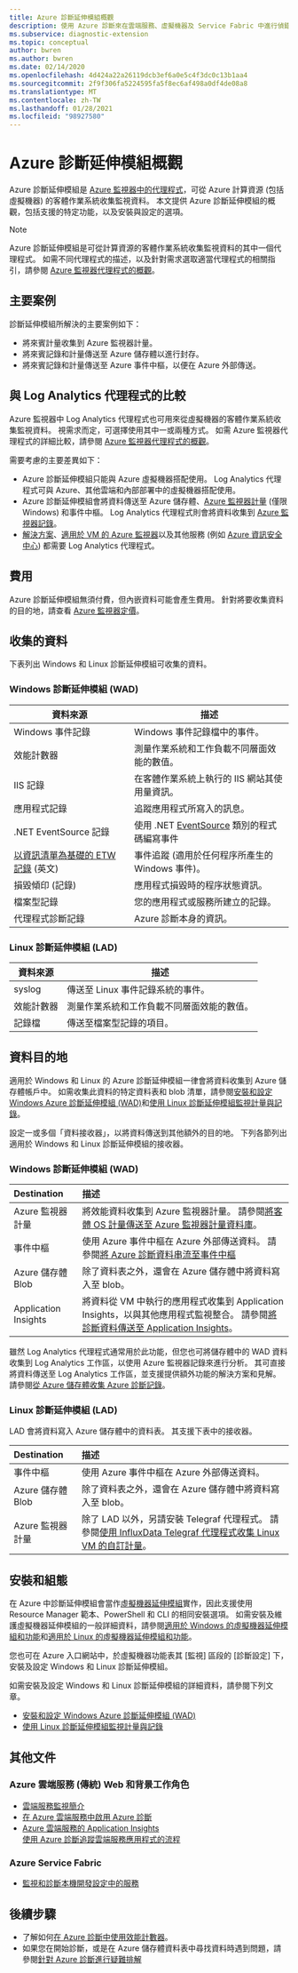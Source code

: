 ```yaml
---
title: Azure 診斷延伸模組概觀
description: 使用 Azure 診斷來在雲端服務、虛擬機器及 Service Fabric 中進行偵錯、測量效能、監視、流量分析等。
ms.subservice: diagnostic-extension
ms.topic: conceptual
author: bwren
ms.author: bwren
ms.date: 02/14/2020
ms.openlocfilehash: 4d424a22a26119dcb3ef6a0e5c4f3dc0c13b1aa4
ms.sourcegitcommit: 2f9f306fa5224595fa5f8ec6af498a0df4de08a8
ms.translationtype: MT
ms.contentlocale: zh-TW
ms.lasthandoff: 01/28/2021
ms.locfileid: "98927580"
---
```

# <a name="azure-diagnostics-extension-overview"></a>Azure 診斷延伸模組概觀
Azure 診斷延伸模組是 [Azure 監視器中的代理程式](agents-overview.md)，可從 Azure 計算資源 (包括虛擬機器) 的客體作業系統收集監視資料。 本文提供 Azure 診斷延伸模組的概觀，包括支援的特定功能，以及安裝與設定的選項。 

> [!NOTE]
> Azure 診斷延伸模組是可從計算資源的客體作業系統收集監視資料的其中一個代理程式。 如需不同代理程式的描述，以及針對需求選取適當代理程式的相關指引，請參閱 [Azure 監視器代理程式的概觀](agents-overview.md)。

## <a name="primary-scenarios"></a>主要案例
診斷延伸模組所解決的主要案例如下：

- 將來賓計量收集到 Azure 監視器計量。
- 將來賓記錄和計量傳送至 Azure 儲存體以進行封存。
- 將來賓記錄和計量傳送至 Azure 事件中樞，以便在 Azure 外部傳送。


## <a name="comparison-to-log-analytics-agent"></a>與 Log Analytics 代理程式的比較
Azure 監視器中 Log Analytics 代理程式也可用來從虛擬機器的客體作業系統收集監視資料。 視需求而定，可選擇使用其中一或兩種方式。 如需 Azure 監視器代理程式的詳細比較，請參閱 [Azure 監視器代理程式的概觀](agents-overview.md)。 

需要考慮的主要差異如下：

- Azure 診斷延伸模組只能與 Azure 虛擬機器搭配使用。 Log Analytics 代理程式可與 Azure、其他雲端和內部部署中的虛擬機器搭配使用。
- Azure 診斷延伸模組會將資料傳送至 Azure 儲存體、[Azure 監視器計量](data-platform-metrics.md) (僅限 Windows) 和事件中樞。 Log Analytics 代理程式則會將資料收集到 [Azure 監視器記錄](data-platform-logs.md)。
- [解決方案](../monitor-reference.md#insights-and-core-solutions)、[適用於 VM 的 Azure 監視器](../insights/vminsights-overview.md)以及其他服務 (例如 [Azure 資訊安全中心](../../security-center/index.yml)) 都需要 Log Analytics 代理程式。

## <a name="costs"></a>費用
Azure 診斷延伸模組無須付費，但內嵌資料可能會產生費用。 針對將要收集資料的目的地，請查看 [Azure 監視器定價](https://azure.microsoft.com/pricing/details/monitor/)。

## <a name="data-collected"></a>收集的資料
下表列出 Windows 和 Linux 診斷延伸模組可收集的資料。

### <a name="windows-diagnostics-extension-wad"></a>Windows 診斷延伸模組 (WAD)

| 資料來源 | 描述 |
| --- | --- |
| Windows 事件記錄   | Windows 事件記錄檔中的事件。 |
| 效能計數器 | 測量作業系統和工作負載不同層面效能的數值。 |
| IIS 記錄             | 在客體作業系統上執行的 IIS 網站其使用量資訊。 |
| 應用程式記錄     | 追蹤應用程式所寫入的訊息。 |
| .NET EventSource 記錄 |使用 .NET [EventSource](/dotnet/api/system.diagnostics.tracing.eventsource) 類別的程式碼編寫事件 |
| [以資訊清單為基礎的 ETW 記錄](/windows/desktop/etw/about-event-tracing) \(英文\) |事件追蹤 (適用於任何程序所產生的 Windows 事件)。 |
| 損毀傾印 (記錄)   | 應用程式損毀時的程序狀態資訊。 |
| 檔案型記錄    | 您的應用程式或服務所建立的記錄。 |
| 代理程式診斷記錄 | Azure 診斷本身的資訊。 |


### <a name="linux-diagnostics-extension-lad"></a>Linux 診斷延伸模組 (LAD)

| 資料來源 | 描述 |
| --- | --- |
| syslog | 傳送至 Linux 事件記錄系統的事件。   |
| 效能計數器  | 測量作業系統和工作負載不同層面效能的數值。 |
| 記錄檔 | 傳送至檔案型記錄的項目。  |

## <a name="data-destinations"></a>資料目的地
適用於 Windows 和 Linux 的 Azure 診斷延伸模組一律會將資料收集到 Azure 儲存體帳戶中。 如需收集此資料的特定資料表和 blob 清單，請參閱[安裝和設定 Windows Azure 診斷延伸模組 (WAD)](diagnostics-extension-windows-install.md)和[使用 Linux 診斷延伸模組監視計量與記錄](../../virtual-machines/extensions/diagnostics-linux.md)。

設定一或多個「資料接收器」，以將資料傳送到其他額外的目的地。 下列各節列出適用於 Windows 和 Linux 診斷延伸模組的接收器。

### <a name="windows-diagnostics-extension-wad"></a>Windows 診斷延伸模組 (WAD)

| Destination | 描述 |
|:---|:---|
| Azure 監視器計量 | 將效能資料收集到 Azure 監視器計量。 請參閱[將客體 OS 計量傳送至 Azure 監視器計量資料庫](collect-custom-metrics-guestos-resource-manager-vm.md)。  |
| 事件中樞 | 使用 Azure 事件中樞在 Azure 外部傳送資料。 請參閱[將 Azure 診斷資料串流至事件中樞](diagnostics-extension-stream-event-hubs.md) |
| Azure 儲存體 Blob | 除了資料表之外，還會在 Azure 儲存體中將資料寫入至 blob。 |
| Application Insights | 將資料從 VM 中執行的應用程式收集到 Application Insights，以與其他應用程式監視整合。 請參閱[將診斷資料傳送至 Application Insights](diagnostics-extension-to-application-insights.md)。 |

雖然 Log Analytics 代理程式通常用於此功能，但您也可將儲存體中的 WAD 資料收集到 Log Analytics 工作區，以使用 Azure 監視器記錄來進行分析。 其可直接將資料傳送至 Log Analytics 工作區，並支援提供額外功能的解決方案和見解。  請參閱[從 Azure 儲存體收集 Azure 診斷記錄](diagnostics-extension-logs.md)。 


### <a name="linux-diagnostics-extension-lad"></a>Linux 診斷延伸模組 (LAD)
LAD 會將資料寫入 Azure 儲存體中的資料表。 其支援下表中的接收器。

| Destination | 描述 |
|:---|:---|
| 事件中樞 | 使用 Azure 事件中樞在 Azure 外部傳送資料。 |
| Azure 儲存體 Blob | 除了資料表之外，還會在 Azure 儲存體中將資料寫入至 blob。 |
| Azure 監視器計量 | 除了 LAD 以外，另請安裝 Telegraf 代理程式。 請參閱[使用 InfluxData Telegraf 代理程式收集 Linux VM 的自訂計量](collect-custom-metrics-linux-telegraf.md)。


## <a name="installation-and-configuration"></a>安裝和組態
在 Azure 中診斷延伸模組會當作[虛擬機器延伸模組](../../virtual-machines/extensions/overview.md)實作，因此支援使用 Resource Manager 範本、PowerShell 和 CLI 的相同安裝選項。 如需安裝及維護虛擬機器延伸模組的一般詳細資料，請參閱[適用於 Windows 的虛擬機器延伸模組和功能](../../virtual-machines/extensions/features-windows.md)和[適用於 Linux 的虛擬機器延伸模組和功能](../../virtual-machines/extensions/features-linux.md)。

您也可在 Azure 入口網站中，於虛擬機器功能表其 [監視] 區段的 [診斷設定] 下，安裝及設定 Windows 和 Linux 診斷延伸模組。

如需安裝及設定 Windows 和 Linux 診斷延伸模組的詳細資料，請參閱下列文章。

- [安裝和設定 Windows Azure 診斷延伸模組 (WAD)](diagnostics-extension-windows-install.md)
- [使用 Linux 診斷延伸模組監視計量與記錄](../../virtual-machines/extensions/diagnostics-linux.md)

## <a name="other-documentation"></a>其他文件

###  <a name="azure-cloud-service-classic-web-and-worker-roles"></a>Azure 雲端服務 (傳統) Web 和背景工作角色
- [雲端服務監視簡介](../../cloud-services/cloud-services-how-to-monitor.md)
- [在 Azure 雲端服務中啟用 Azure 診斷](../../cloud-services/cloud-services-dotnet-diagnostics.md)
- [Azure 雲端服務的 Application Insights](../app/cloudservices.md)<br>[使用 Azure 診斷追蹤雲端服務應用程式的流程](../../cloud-services/cloud-services-dotnet-diagnostics-trace-flow.md) 

### <a name="azure-service-fabric"></a>Azure Service Fabric
- [監視和診斷本機開發設定中的服務](../../service-fabric/service-fabric-diagnostics-how-to-monitor-and-diagnose-services-locally.md)

## <a name="next-steps"></a>後續步驟


* 了解如何[在 Azure 診斷中使用效能計數器](../../cloud-services/diagnostics-performance-counters.md)。
* 如果您在開始診斷，或是在 Azure 儲存體資料表中尋找資料時遇到問題，請參閱[針對 Azure 診斷進行疑難排解](diagnostics-extension-troubleshooting.md)
